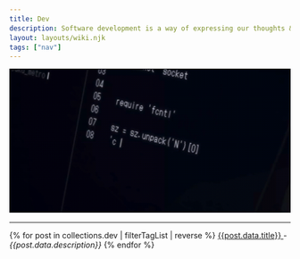 ```yaml
---
title: Dev
description: Software development is a way of expressing our thoughts & ideals through code.
layout: layouts/wiki.njk
tags: ["nav"]
---
```


![Zankyou no Terror programming gif](/static/img/fcntl_code.gif)

---

{% for post in collections.dev | filterTagList | reverse %}
  <a href={{post.url}}> {{post.data.title}} </a> - <cite> {{post.data.description}} </cite>
{% endfor %}
